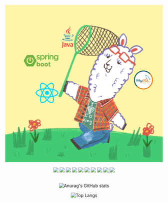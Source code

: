 <div align=center>

 ![avatar](avatar.png)
 <br />
  <div>
  <img src="https://img.shields.io/badge/JAVA-007396?style=for-the-badge&logo=java&logoColor=white">
  <img src="https://img.shields.io/badge/JAVAscript-F7DF1E?style=for-the-badge&logo=javascript&logoColor=white">
  <img src="https://img.shields.io/badge/MySQL-4479A1?style=for-the-badge&logo=MySQL&logoColor=white">
  <img src="https://img.shields.io/badge/Oracle-F80000?style=for-the-badge&logo=Oracle&logoColor=white">
  <img src="https://img.shields.io/badge/Eclipse-2C2255?style=for-the-badge&logo=Eclipse%20IDE&logoColor=white">
  <img src="https://img.shields.io/badge/github-181717?style=for-the-badge&logo=github&logoColor=white">
  <img src="https://img.shields.io/badge/react-61dafb?style=for-the-badge&logo=react&logoColor=white&link=mailto:qhtjd0473@gmail.com">
  <img src="https://img.shields.io/badge/spring boot-6DB33F?style=for-the-badge&logo=spring boot&logoColor=white&link=mailto:qhtjd0473@gmail.com">
  <a href="mailto:qhtjd0473@gmail.com">
    <img src="https://img.shields.io/badge/gmail-EA4335?style=for-the-badge&logo=gmail&logoColor=white&link=mailto:qhtjd0473@gmail.com">
  </a>
  <a href="https://instagram.com/b9__s7">
    <img src="https://img.shields.io/badge/instagram-E4405F?style=for-the-badge&logo=instagram&logoColor=white&link=mailto:qhtjd0473@gmail.com">
  </a>
  </div>
  <br />


  ![Anurag's GitHub stats](https://github-readme-stats.vercel.app/api?username=qhtjd0473&show_icons=true&theme=radical)
  <br />
  
  ![Top Langs](https://github-readme-stats.vercel.app/api/top-langs/?username=qhtjd0473&layout=compact)
